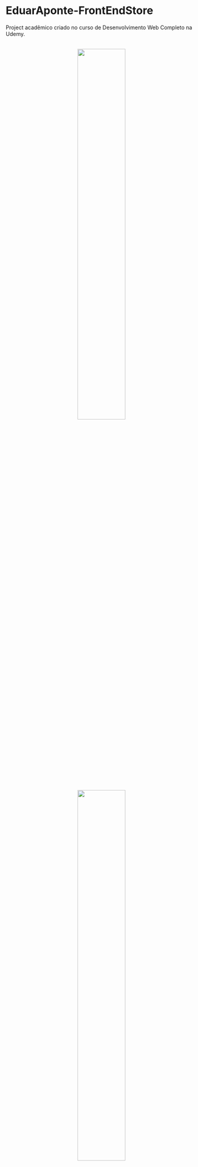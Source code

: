 # EduarAponte-FrontEndStore

Project acadêmico criado no curso de Desenvolvimento Web Completo na Udemy.

<br>
<div align="center">
  <img src="https://user-images.githubusercontent.com/92584428/211577913-0b794131-e6f7-43f6-a4a1-20bb1bb8519a.png" width="50%" height="50%" />
  <br>
  <img src="https://user-images.githubusercontent.com/92584428/211577931-35539ba1-0fa5-4e08-aee9-f5d60de6e9aa.png" width="50%" height="50%" /> 
  <br>
  <img src="https://user-images.githubusercontent.com/92584428/211577950-0b360fa3-8600-487d-b82d-64aabc319117.png" width="50%" height="50%" />  
</div>
<br>

# Descrição
- Uma loja de camisetas construída com HTML e CSS, implementado css Grid ea metodologia Block, Element, Modifier (comumente chamada de BEM).
- BEM é o nome popular de um CSS Pattern ou convenção de classes que tem como objetivo ajudar os desenvolvedores a entender melhor a relação entre o HTML e o CSS de um projeto.

- Quer conhecer mais sobre BEM site de referência 
[Clique aqui](https://dev.to/dxwebster/pt-br-como-padronizar-a-nomenclatura-das-suas-classes-css-utilizando-o-css-pattern-bem-27e1#:~:text=A%20metodologia%20Block%2C%20Element%2C%20Modifier,o%20CSS%20de%20um%20projeto.)

<br>

# Objetivo
O principal objetivo do projeto é colocar em prática os conhecimentos em HTM, CSS, Grid e BEM

<br>

# Ferramentas Utilizadas

- HTML
- CSS
- GRID
- BEM

<br>

# Como Testar
Você pode acessar o projeto [![Netlify Status](https://api.netlify.com/api/v1/badges/e417a718-c0c7-45e3-97a9-a7b79149be7f/deploy-status)](https://eduaraponte-frontendstore.netlify.app) ou [![GitHub](https://img.shields.io/badge/GitHub-4B0082?style=for-the-badge&logo=github&logoColor=white&style="border-radius:65px;)](https://eduaraponte.github.io/EduarAponte-FrontEndStore/)

Ou rodar na sua maquina.
```
git clone https://github.com/EduarAponte/EduarAponte-FrontEndStore.git
```
<br>

# Observações
- Projeto para fim demonstrativo e acadêmico.
- o projeto esta construido utilizando as tecnologias HTML e CSS porém os itens agregados não estão num banco de dados nem usa um linguagem de programação

> Status do projeto: Finalizado

<br>
O caminho das pedras para entrar no universo da programação e começar com a criação de sites utilizando as linguagens populares CSS, HTML e JavaScript.
